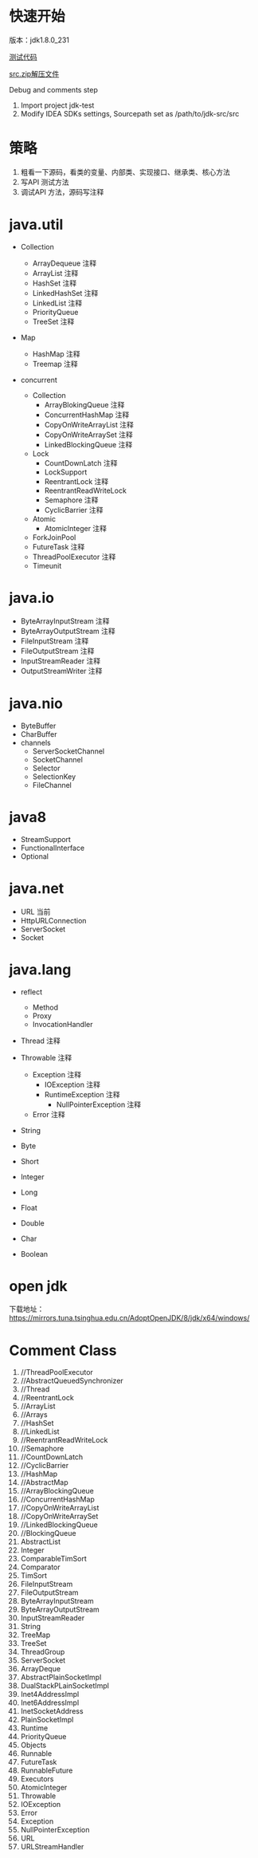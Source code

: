 
# 快速开始

版本：jdk1.8.0_231 



[测试代码](https://github.com/Jamie956/jdk-src/tree/main/jdk-test)

[src.zip解压文件](https://github.com/Jamie956/jdk-src/tree/main/src)



Debug and comments step

1. Import project jdk-test
2. Modify IDEA SDKs settings, Sourcepath set as /path/to/jdk-src/src



# 策略
1. 粗看一下源码，看类的变量、内部类、实现接口、继承类、核心方法
2. 写API 测试方法
3. 调试API 方法，源码写注释



# java.util

- Collection
  - ArrayDequeue 注释
  - ArrayList 注释
  - HashSet 注释
  - LinkedHashSet 注释
  - LinkedList 注释
  - PriorityQueue
  - TreeSet 注释
- Map
  - HashMap 注释
  - Treemap 注释

- concurrent
  - Collection
    - ArrayBlokingQueue 注释
    - ConcurrentHashMap 注释
    - CopyOnWriteArrayList 注释
    - CopyOnWriteArraySet 注释
    - LinkedBlockingQueue 注释
  - Lock
    - CountDownLatch 注释
    - LockSupport
    - ReentrantLock 注释
    - ReentrantReadWriteLock
    - Semaphore 注释
    - CyclicBarrier 注释
  - Atomic
    - AtomicInteger 注释
  - ForkJoinPool
  - FutureTask 注释
  - ThreadPoolExecutor 注释
  - Timeunit



# java.io

- ByteArrayInputStream 注释
- ByteArrayOutputStream 注释
- FileInputStream 注释
- FileOutputStream 注释
- InputStreamReader 注释
- OutputStreamWriter 注释



# java.nio

- ByteBuffer
- CharBuffer
- channels
  - ServerSocketChannel
  - SocketChannel
  - Selector
  - SelectionKey
  - FileChannel



# java8

- StreamSupport
- FunctionalInterface
- Optional



# java.net

- URL 当前
- HttpURLConnection
- ServerSocket
- Socket



# java.lang

- reflect
  - Method
  - Proxy
  - InvocationHandler

- Thread 注释
- Throwable 注释
  - Exception 注释
    - IOException 注释
    - RuntimeException 注释
      - NullPointerException 注释
  - Error 注释

- String
- Byte
- Short
- Integer
- Long
- Float
- Double
- Char
- Boolean



# open jdk

下载地址：
https://mirrors.tuna.tsinghua.edu.cn/AdoptOpenJDK/8/jdk/x64/windows/



# Comment Class

1. //ThreadPoolExecutor
2. //AbstractQueuedSynchronizer
3. //Thread
4. //ReentrantLock
5. //ArrayList
6. //Arrays
7. //HashSet
8. //LinkedList
9. //ReentrantReadWriteLock
10. //Semaphore
11. //CountDownLatch
12. //CyclicBarrier
13. //HashMap
14. //AbstractMap
15. //ArrayBlockingQueue
16. //ConcurrentHashMap
17. //CopyOnWriteArrayList
18. //CopyOnWriteArraySet
19. //LinkedBlockingQueue
20. //BlockingQueue
21. AbstractList
22. Integer
23. ComparableTimSort
24. Comparator
25. TimSort
26. FileInputStream
27. FileOutputStream
28. ByteArrayInputStream
29. ByteArrayOutputStream
30. InputStreamReader
31. String
32. TreeMap
33. TreeSet
34. ThreadGroup
35. ServerSocket
36. ArrayDeque
37. AbstractPlainSocketImpl
38. DualStackPLainSocketImpl
39. Inet4AddressImpl
40. Inet6AddressImpl
41. InetSocketAddress
42. PlainSocketImpl
43. Runtime
44. PriorityQueue
45. Objects
46. Runnable
47. FutureTask
48. RunnableFuture
49. Executors
50. AtomicInteger
51. Throwable
52. IOException
53. Error
54. Exception
55. NullPointerException
56. URL
57. URLStreamHandler






































